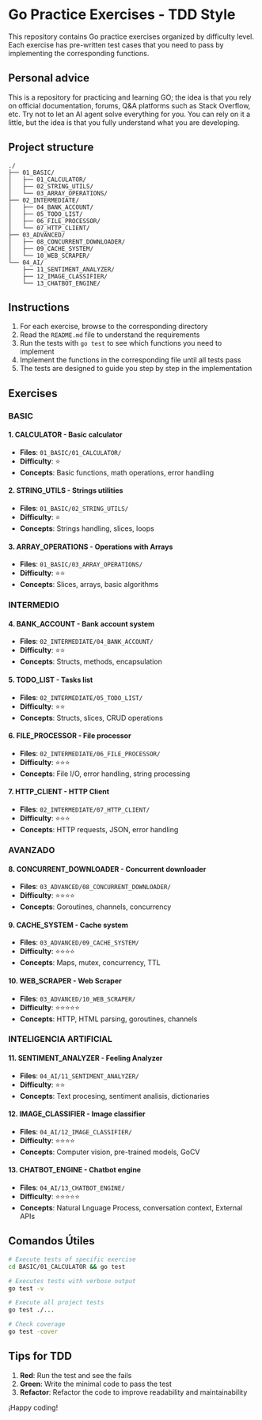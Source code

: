 # Go Practice Exercises - TDD Style

This repository contains Go practice exercises organized by difficulty level. Each exercise has pre-written test cases that you need to pass by implementing the corresponding functions.

## Personal advice

This is a repository for practicing and learning GO; the idea is that you rely on official documentation, forums, Q&A platforms such as Stack Overflow, etc. Try not to let an AI agent solve everything for you. You can rely on it a little, but the idea is that you fully understand what you are developing.

## Project structure

```
./
├── 01_BASIC/
│   ├── 01_CALCULATOR/
│   ├── 02_STRING_UTILS/
│   └── 03_ARRAY_OPERATIONS/
├── 02_INTERMEDIATE/
│   ├── 04_BANK_ACCOUNT/
│   ├── 05_TODO_LIST/
│   ├── 06_FILE_PROCESSOR/
│   └── 07_HTTP_CLIENT/
├── 03_ADVANCED/
│   ├── 08_CONCURRENT_DOWNLOADER/
│   ├── 09_CACHE_SYSTEM/
│   └── 10_WEB_SCRAPER/
└── 04_AI/
    ├── 11_SENTIMENT_ANALYZER/
    ├── 12_IMAGE_CLASSIFIER/
    └── 13_CHATBOT_ENGINE/
```

## Instructions

1. For each exercise, browse to the corresponding directory
2. Read the `README.md` file to understand the requirements
3. Run the tests with `go test` to see which functions you need to implement
4. Implement the functions in the corresponding file until all tests pass
5. The tests are designed to guide you step by step in the implementation

## Exercises

### BASIC

#### 1. CALCULATOR - Basic calculator
- **Files**: `01_BASIC/01_CALCULATOR/`
- **Difficulty**: ⭐
- **Concepts**: Basic functions, math operations, error handling

#### 2. STRING_UTILS - Strings utilities
- **Files**: `01_BASIC/02_STRING_UTILS/`
- **Difficulty**: ⭐
- **Concepts**: Strings handling, slices, loops

#### 3. ARRAY_OPERATIONS - Operations with Arrays
- **Files**: `01_BASIC/03_ARRAY_OPERATIONS/`
- **Difficulty**: ⭐⭐
- **Concepts**: Slices, arrays, basic algorithms

### INTERMEDIO

#### 4. BANK_ACCOUNT - Bank account system
- **Files**: `02_INTERMEDIATE/04_BANK_ACCOUNT/`
- **Difficulty**: ⭐⭐
- **Concepts**: Structs, methods, encapsulation

#### 5. TODO_LIST - Tasks list
- **Files**: `02_INTERMEDIATE/05_TODO_LIST/`
- **Difficulty**: ⭐⭐
- **Concepts**: Structs, slices, CRUD operations

#### 6. FILE_PROCESSOR - File processor
- **Files**: `02_INTERMEDIATE/06_FILE_PROCESSOR/`
- **Difficulty**: ⭐⭐⭐
- **Concepts**: File I/O, error handling, string processing

#### 7. HTTP_CLIENT - HTTP Client
- **Files**: `02_INTERMEDIATE/07_HTTP_CLIENT/`
- **Difficulty**: ⭐⭐⭐
- **Concepts**: HTTP requests, JSON, error handling

### AVANZADO

#### 8. CONCURRENT_DOWNLOADER - Concurrent downloader
- **Files**: `03_ADVANCED/08_CONCURRENT_DOWNLOADER/`
- **Difficulty**: ⭐⭐⭐⭐
- **Concepts**: Goroutines, channels, concurrency

#### 9. CACHE_SYSTEM - Cache system
- **Files**: `03_ADVANCED/09_CACHE_SYSTEM/`
- **Difficulty**: ⭐⭐⭐⭐
- **Concepts**: Maps, mutex, concurrency, TTL

#### 10. WEB_SCRAPER - Web Scraper
- **Files**: `03_ADVANCED/10_WEB_SCRAPER/`
- **Difficulty**: ⭐⭐⭐⭐⭐
- **Concepts**: HTTP, HTML parsing, goroutines, channels

### INTELIGENCIA ARTIFICIAL

#### 11. SENTIMENT_ANALYZER - Feeling Analyzer
- **Files**: `04_AI/11_SENTIMENT_ANALYZER/`
- **Difficulty**: ⭐⭐
- **Concepts**: Text procesing, sentiment analisis, dictionaries

#### 12. IMAGE_CLASSIFIER - Image classifier
- **Files**: `04_AI/12_IMAGE_CLASSIFIER/`
- **Difficulty**: ⭐⭐⭐⭐
- **Concepts**: Computer vision, pre-trained models, GoCV

#### 13. CHATBOT_ENGINE - Chatbot engine
- **Files**: `04_AI/13_CHATBOT_ENGINE/`
- **Difficulty**: ⭐⭐⭐⭐⭐
- **Concepts**: Natural Lnguage Process, conversation context, External APIs

## Comandos Útiles

```bash
# Execute tests of specific exercise
cd BASIC/01_CALCULATOR && go test

# Executes tests with verbose output
go test -v

# Execute all project tests
go test ./...

# Check coverage
go test -cover
```

## Tips for TDD

1. **Red**: Run the test and see the fails
2. **Green**: Write the minimal code to pass the test
3. **Refactor**: Refactor the code to improve readability and maintainability

¡Happy coding!
